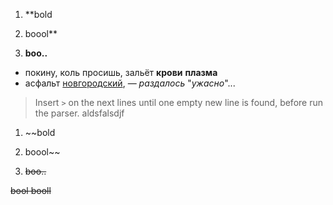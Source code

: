 

1. **bold
1. boool**

1. **boo..**

* покину, коль просишь, зальёт **крови** __плазма__
* асфальт [новгородский](http://facelessuser.github.io/FindCursor/usage/#settings), — _раздалось_ "*ужасно*"...

> Insert `>` on the next lines until one empty new line is found, before run the parser.
aldsfalsdjf

1. ~~bold
1. boool~~

1. ~~boo..~~

~~bool
booll~~

